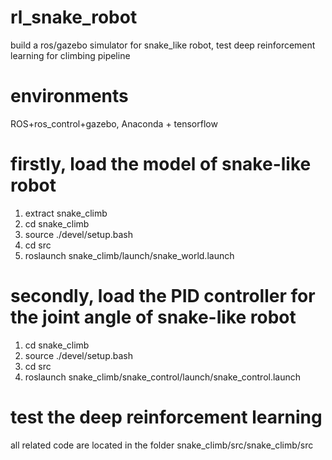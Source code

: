 # rl_snake_robot
build a ros/gazebo simulator for snake_like robot, test deep reinforcement learning for climbing pipeline
# environments
ROS+ros_control+gazebo, Anaconda + tensorflow
# firstly, load the model of snake-like robot
1. extract snake_climb
2. cd snake_climb
3. source ./devel/setup.bash
4. cd src
5. roslaunch snake_climb/launch/snake_world.launch
# secondly, load the PID controller for the joint angle of snake-like robot
1. cd snake_climb
2. source ./devel/setup.bash
3. cd src
4. roslaunch snake_climb/snake_control/launch/snake_control.launch
# test the deep reinforcement learning 
all related code are located in the folder 
snake_climb/src/snake_climb/src
